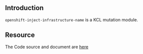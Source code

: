 ## Introduction

`openshift-inject-infrastructure-name` is a KCL mutation module.

## Resource

The Code source and document are [here](https://github.com/kcl-lang/modules/tree/main/nginx-ingress/openshift-inject-infrastructure-name)
